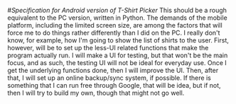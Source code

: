 #*Specification for Android version of T-Shirt Picker*
This should be a rough equivalent to the PC version, written in Python. The demands of the mobile platform, including the limited screen size, are among the factors that will force me to do things rather differently than I did on the PC. I really don't know, for example, how I'm going to show the list of shirts to the user. First, however, will be to set up the less-UI related functions that make the program actually run. I will make a UI for testing, but that won't be the main focus, and as such, the testing UI will not be ideal for everyday use. Once I get the underlying functions done, then I will improve the UI. Then, after that, I will set up an online backup/sync system, if possible. If there is something that I can run free through Google, that will be idea, but if not, then I will try to build my own, though that might not go well. 